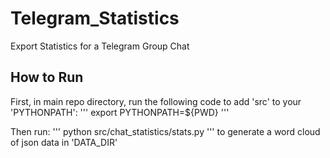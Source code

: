 # Telegram_Statistics
Export Statistics for a Telegram Group Chat

## How to Run
First, in main repo directory, run the following code to add 'src' to your 'PYTHONPATH':
'''
export PYTHONPATH=${PWD}
'''

Then run:
'''
python src/chat_statistics/stats.py
'''
to generate a word cloud of json data in 'DATA_DIR'